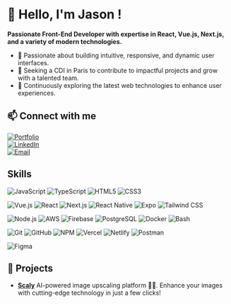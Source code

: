 # 👋 Hello, I'm Jason !

**Passionate **Front-End Developer** with expertise in **React**, **Vue.js**, **Next.js**, and a variety of modern technologies.**


- 🌟 Passionate about building intuitive, responsive, and dynamic user interfaces.
- 💼 Seeking a CDI in Paris to contribute to impactful projects and grow with a talented team.
- 🌱 Continuously exploring the latest web technologies to enhance user experiences.


## 📫 Connect with me

[![Portfolio](https://img.shields.io/badge/-Portfolio%20(Coming%20Soon)-black?style=for-the-badge&logo=dev.to&logoColor=white)](#)  
[![LinkedIn](https://img.shields.io/badge/-LinkedIn-black?style=for-the-badge&logo=linkedin&logoColor=white)](https://www.linkedin.com/in/jason-leroy/)  
[![Email](https://img.shields.io/badge/-Email-black?style=for-the-badge&logo=gmail&logoColor=white)](mailto:jasonleroyle91@gmail.com)  


## Skills

![JavaScript](https://img.shields.io/badge/-JavaScript-F7DF1E?logo=javascript&logoColor=black&style=flat-square)
![TypeScript](https://img.shields.io/badge/-TypeScript-007ACC?logo=typescript&logoColor=white&style=flat-square)
![HTML5](https://img.shields.io/badge/-HTML5-E34F26?logo=html5&logoColor=white&style=flat-square)
![CSS3](https://img.shields.io/badge/-CSS3-1572B6?logo=css3&logoColor=white&style=flat-square)

![Vue.js](https://img.shields.io/badge/-Vue.js-4FC08D?logo=vue.js&logoColor=white&style=flat-square)
![React](https://img.shields.io/badge/-React-61DAFB?logo=react&logoColor=black&style=flat-square)
![Next.js](https://img.shields.io/badge/-Next.js-000000?logo=next.js&logoColor=white&style=flat-square)
![React Native](https://img.shields.io/badge/-React%20Native-61DAFB?logo=react&logoColor=black&style=flat-square)
![Expo](https://img.shields.io/badge/-Expo-000020?logo=expo&logoColor=white&style=flat-square)
![Tailwind CSS](https://img.shields.io/badge/-Tailwind%20CSS-38B2AC?logo=tailwind-css&logoColor=white&style=flat-square)

![Node.js](https://img.shields.io/badge/-Node.js-339933?logo=node.js&logoColor=white&style=flat-square)
![AWS](https://img.shields.io/badge/-AWS-232F3E?logo=amazon-aws&logoColor=white&style=flat-square)
![Firebase](https://img.shields.io/badge/-Firebase-FFCA28?logo=firebase&logoColor=black&style=flat-square)
![PostgreSQL](https://img.shields.io/badge/-PostgreSQL-336791?logo=postgresql&logoColor=white&style=flat-square)
![Docker](https://img.shields.io/badge/-Docker-2496ED?logo=docker&logoColor=white&style=flat-square)
![Bash](https://img.shields.io/badge/-Bash-4EAA25?logo=gnu-bash&logoColor=white&style=flat-square)

![Git](https://img.shields.io/badge/-Git-F05032?logo=git&logoColor=white&style=flat-square)
![GitHub](https://img.shields.io/badge/-GitHub-181717?logo=github&logoColor=white&style=flat-square)
![NPM](https://img.shields.io/badge/-NPM-CB3837?logo=npm&logoColor=white&style=flat-square)
![Vercel](https://img.shields.io/badge/-Vercel-000000?logo=vercel&logoColor=white&style=flat-square)
![Netlify](https://img.shields.io/badge/-Netlify-00C7B7?logo=netlify&logoColor=white&style=flat-square)
![Postman](https://img.shields.io/badge/-Postman-FF6C37?logo=postman&logoColor=white&style=flat-square)

![Figma](https://img.shields.io/badge/-Figma-F24E1E?logo=figma&logoColor=white&style=flat-square)

## 🚀 Projects

- **[Scaly](https://scaly-fr.vercel.app/)** AI-powered image upscaling platform 📸🤖. Enhance your images with cutting-edge technology in just a few clicks!
